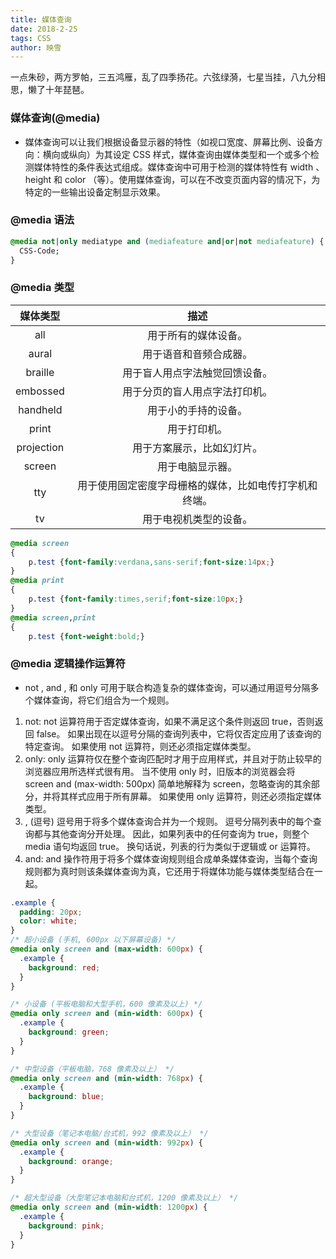 ```yaml
---
title: 媒体查询
date: 2018-2-25
tags: CSS
author: 映雪
---
```


一点朱砂，两方罗帕，三五鸿雁，乱了四季扬花。六弦绿漪，七星当挂，八九分相思，懒了十年琵琶。

<!--more-->

### 媒体查询(@media)

- 媒体查询可以让我们根据设备显示器的特性（如视口宽度、屏幕比例、设备方向：横向或纵向）为其设定 CSS 样式，媒体查询由媒体类型和一个或多个检测媒体特性的条件表达式组成。媒体查询中可用于检测的媒体特性有 width 、 height 和 color （等）。使用媒体查询，可以在不改变页面内容的情况下，为特定的一些输出设备定制显示效果。

### @media 语法

```css
@media not|only mediatype and (mediafeature and|or|not mediafeature) {
  CSS-Code;
}
```

### @media 类型

|  媒体类型  |                          描述                          |
| :--------: | :----------------------------------------------------: |
|    all     |                  用于所有的媒体设备。                  |
|   aural    |                 用于语音和音频合成器。                 |
|  braille   |             用于盲人用点字法触觉回馈设备。             |
|  embossed  |             用于分页的盲人用点字法打印机。             |
|  handheld  |                  用于小的手持的设备。                  |
|   print    |                      用于打印机。                      |
| projection |               用于方案展示，比如幻灯片。               |
|   screen   |                    用于电脑显示器。                    |
|    tty     | 用于使用固定密度字母栅格的媒体，比如电传打字机和终端。 |
|     tv     |                 用于电视机类型的设备。                 |

```css
@media screen
{
    p.test {font-family:verdana,sans-serif;font-size:14px;}
}
@media print
{
    p.test {font-family:times,serif;font-size:10px;}
}
@media screen,print
{
    p.test {font-weight:bold;}
```

### @media 逻辑操作运算符

- not , and , 和 only 可用于联合构造复杂的媒体查询，可以通过用逗号分隔多个媒体查询，将它们组合为一个规则。

1. not: not 运算符用于否定媒体查询，如果不满足这个条件则返回 true，否则返回 false。 如果出现在以逗号分隔的查询列表中，它将仅否定应用了该查询的特定查询。 如果使用 not 运算符，则还必须指定媒体类型。
2. only: only 运算符仅在整个查询匹配时才用于应用样式，并且对于防止较早的浏览器应用所选样式很有用。 当不使用 only 时，旧版本的浏览器会将 screen and (max-width: 500px) 简单地解释为 screen，忽略查询的其余部分，并将其样式应用于所有屏幕。 如果使用 only 运算符，则还必须指定媒体类型。
3. , (逗号) 逗号用于将多个媒体查询合并为一个规则。 逗号分隔列表中的每个查询都与其他查询分开处理。 因此，如果列表中的任何查询为 true，则整个 media 语句均返回 true。 换句话说，列表的行为类似于逻辑或 or 运算符。
4. and: and 操作符用于将多个媒体查询规则组合成单条媒体查询，当每个查询规则都为真时则该条媒体查询为真，它还用于将媒体功能与媒体类型结合在一起。

```css
.example {
  padding: 20px;
  color: white;
}
/* 超小设备 (手机, 600px 以下屏幕设备) */
@media only screen and (max-width: 600px) {
  .example {
    background: red;
  }
}

/* 小设备 (平板电脑和大型手机，600 像素及以上) */
@media only screen and (min-width: 600px) {
  .example {
    background: green;
  }
}

/* 中型设备（平板电脑，768 像素及以上） */
@media only screen and (min-width: 768px) {
  .example {
    background: blue;
  }
}

/* 大型设备（笔记本电脑/台式机，992 像素及以上） */
@media only screen and (min-width: 992px) {
  .example {
    background: orange;
  }
}

/* 超大型设备（大型笔记本电脑和台式机，1200 像素及以上） */
@media only screen and (min-width: 1200px) {
  .example {
    background: pink;
  }
}
```
